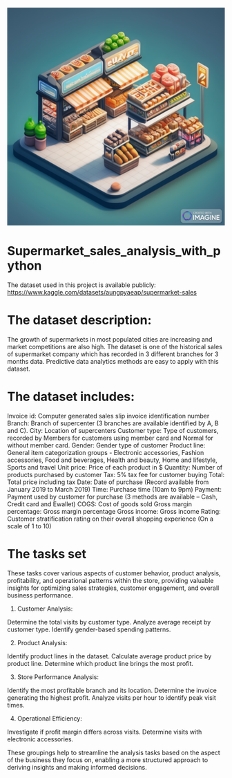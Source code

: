 ![Image Description](assets/1.png)

# Supermarket_sales_analysis_with_python 

The dataset used in this project is available publicly:
https://www.kaggle.com/datasets/aungpyaeap/supermarket-sales

# The dataset description:

The growth of supermarkets in most populated cities are increasing and market competitions are also high. The dataset is one of the historical sales of supermarket company which has recorded in 3 different branches for 3 months data. Predictive data analytics methods are easy to apply with this dataset.

# The dataset includes:

Invoice id: Computer generated sales slip invoice identification number
Branch: Branch of supercenter (3 branches are available identified by A, B and C).
City: Location of supercenters
Customer type: Type of customers, recorded by Members for customers using member card and Normal for without member card.
Gender: Gender type of customer
Product line: General item categorization groups - Electronic accessories, Fashion accessories, Food and beverages, Health and beauty, Home and lifestyle, Sports and travel
Unit price: Price of each product in $
Quantity: Number of products purchased by customer
Tax: 5% tax fee for customer buying
Total: Total price including tax
Date: Date of purchase (Record available from January 2019 to March 2019)
Time: Purchase time (10am to 9pm)
Payment: Payment used by customer for purchase (3 methods are available – Cash, Credit card and Ewallet)
COGS: Cost of goods sold
Gross margin percentage: Gross margin percentage
Gross income: Gross income
Rating: Customer stratification rating on their overall shopping experience (On a scale of 1 to 10)

# The tasks set

These tasks cover various aspects of customer behavior, product analysis, profitability, and operational patterns within the store, providing valuable insights for optimizing sales strategies, customer engagement, and overall business performance.

1) Customer Analysis:

Determine the total visits by customer type.
Analyze average receipt by customer type.
Identify gender-based spending patterns.

2) Product Analysis:

Identify product lines in the dataset.
Calculate average product price by product line.
Determine which product line brings the most profit.

3) Store Performance Analysis:

Identify the most profitable branch and its location.
Determine the invoice generating the highest profit.
Analyze visits per hour to identify peak visit times.

4) Operational Efficiency:

Investigate if profit margin differs across visits.
Determine visits with electronic accessories.

These groupings help to streamline the analysis tasks based on the aspect of the business they focus on, enabling a more structured approach to deriving insights and making informed decisions.





